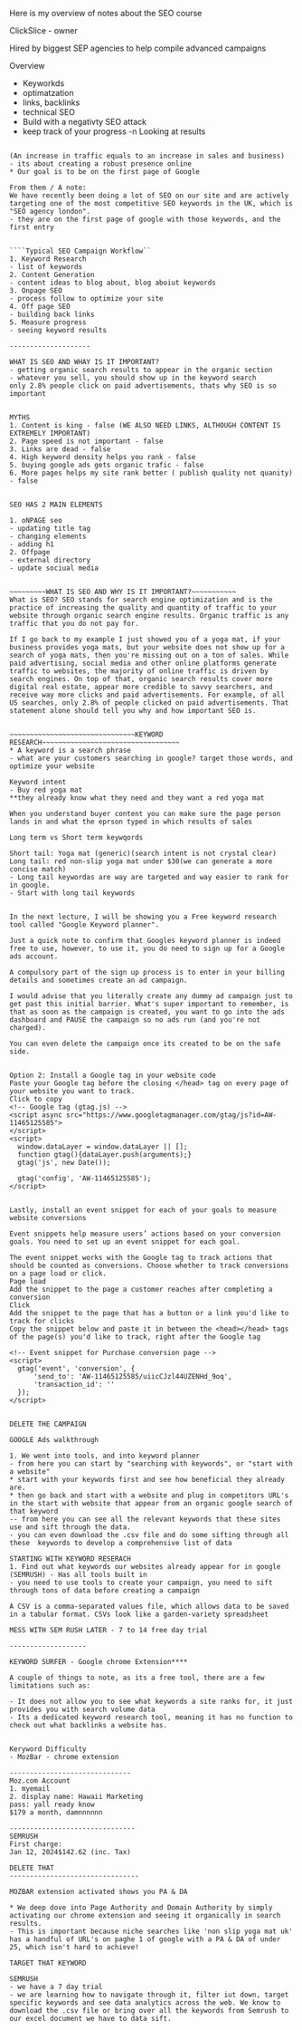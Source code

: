 Here is my overview of notes about the SEO course

ClickSlice - owner 

Hired by biggest SEP agencies to help compile advanced campaigns


Overview
- Keyworkds
- optimatzation 
- links, backlinks
- technical SEO
- Build with a negativty SEO attack
- keep track of your progress
-n Looking at results 


~~~~~~~~What to Expect~~~~~~~~

(An increase in traffic equals to an increase in sales and business)
- its about creating a robust presence online
* Our goal is to be on the first page of Google

From them / A note:
We have recently been doing a lot of SEO on our site and are actively targeting one of the most competitive SEO keywords in the UK, which is "SEO agency london".
- they are on the first page of google with those keywords, and the first entry


````Typical SEO Campaign Workflow``
1. Keyword Research
- list of keywords 
2. Content Generation
- content ideas to blog about, blog aboiut keywords
3. Onpage SEO
- process follow to optimize your site
4. Off page SEO
- building back links
5. Measure progress
- seeing keyword results

--------------------

WHAT IS SEO AND WHAY IS IT IMPORTANT?
- getting organic search results to appear in the organic section
- whatever you sell, you should show up in the keyword search 
only 2.8% people click on paid advertisements, thats why SEO is so important 


MYTHS
1. Content is king - false (WE ALSO NEED LINKS, ALTHOUGH CONTENT IS EXTREMELY IMPORTANT)
2. Page speed is not important - false
3. Links are dead - false
4. High keyword density helps you rank - false 
5. buying google ads gets organic trafic - false
6. More pages helps my site rank better ( publish quality not quanity) - false


SEO HAS 2 MAIN ELEMENTS

1. oNPAGE seo
- updating title tag
- changing elements
- adding h1
2. Offpage
- external directory
- update sociual media 


~~~~~~~~~WHAT IS SEO AND WHY IS IT IMPORTANT?~~~~~~~~~~~
What is SEO? SEO stands for search engine optimization and is the practice of increasing the quality and quantity of traffic to your website through organic search engine results. Organic traffic is any traffic that you do not pay for.

If I go back to my example I just showed you of a yoga mat, if your business provides yoga mats, but your website does not show up for a search of yoga mats, then you're missing out on a ton of sales. While paid advertising, social media and other online platforms generate traffic to websites, the majority of online traffic is driven by search engines. On top of that, organic search results cover more digital real estate, appear more credible to savvy searchers, and receive way more clicks and paid advertisements. For example, of all US searches, only 2.8% of people clicked on paid advertisements. That statement alone should tell you why and how important SEO is.


~~~~~~~~~~~~~~~~~~~~~~~~~~~~~~~KEYWORD RESEARCH~~~~~~~~~~~~~~~~~~~~~~~~~~~~~~~~~~
* A keyword is a search phrase 
- what are your customers searching in google? target those words, and optimize your website

Keyword intent 
- Buy red yoga mat
**they already know what they need and they want a red yoga mat

When you understand buyer content you can make sure the page person lands in and what the eprson typed in which results of sales

Long term vs Short term keywqords

Short tail: Yoga mat (generic)(search intent is not crystal clear)
Long tail: red non-slip yoga mat under $30(we can generate a more concise match)
- Long tail keywordas are way are targeted and way easier to rank for in google.
- Start with long tail keywords


In the next lecture, I will be showing you a Free keyword research tool called "Google Keyword planner".

Just a quick note to confirm that Googles keyword planner is indeed free to use, however, to use it, you do need to sign up for a Google ads account.

A compulsory part of the sign up process is to enter in your billing details and sometimes create an ad campaign.

I would advise that you literally create any dummy ad campaign just to get past this initial barrier. What's super important to remember, is that as soon as the campaign is created, you want to go into the ads dashboard and PAUSE the campaign so no ads run (and you're not charged).

You can even delete the campaign once its created to be on the safe side.


Option 2: Install a Google tag in your website code
Paste your Google tag before the closing </head> tag on every page of your website you want to track.
Click to copy
<!-- Google tag (gtag.js) -->
<script async src="https://www.googletagmanager.com/gtag/js?id=AW-11465125585">
</script>
<script>
  window.dataLayer = window.dataLayer || [];
  function gtag(){dataLayer.push(arguments);}
  gtag('js', new Date());

  gtag('config', 'AW-11465125585');
</script>


Lastly, install an event snippet for each of your goals to measure website conversions

Event snippets help measure users’ actions based on your conversion goals. You need to set up an event snippet for each goal.

The event snippet works with the Google tag to track actions that should be counted as conversions. Choose whether to track conversions on a page load or click. 
Page load
Add the snippet to the page a customer reaches after completing a conversion
Click
Add the snippet to the page that has a button or a link you'd like to track for clicks
Copy the snippet below and paste it in between the <head></head> tags of the page(s) you'd like to track, right after the Google tag

<!-- Event snippet for Purchase conversion page -->
<script>
  gtag('event', 'conversion', {
      'send_to': 'AW-11465125585/uiicCJzl44UZENHd_9oq',
      'transaction_id': ''
  });
</script>

 
DELETE THE CAMPAIGN

GOOGLE Ads walkthrough

1. We went into tools, and into keyword planner
- from here you can start by "searching with keywords", or "start with a website"
* start with your keywords first and see how beneficial they already are.
* then go back and start with a website and plug in competitors URL's in the start with website that appear from an organic google search of that keyword
-- from here you can see all the relevant keywords that these sites use and sift through the data.
- you can even download the .csv file and do some sifting through all these  keywords to develop a comprehensive list of data

STARTING WITH KEYWORD RESERACH
1. Find out what keywords our websites already appear for in google
(SEMRUSH) - Has all tools built in
- you need to use tools to create your campaign, you need to sift through tons of data before creating a campaign

A CSV is a comma-separated values file, which allows data to be saved in a tabular format. CSVs look like a garden-variety spreadsheet

MESS WITH SEM RUSH LATER - 7 to 14 free day trial

-------------------

KEYWORD SURFER - Google chrome Extension****

A couple of things to note, as its a free tool, there are a few limitations such as:

- It does not allow you to see what keywords a site ranks for, it just provides you with search volume data
- Its a dedicated keyword research tool, meaning it has no function to check out what backlinks a website has.


Keryword Difficulty
- MozBar - chrome extension

------------------------------
Moz.com Account 
1. myemail
2. display name: Hawaii Marketing
pass: yall ready know
$179 a month, damnnnnnn

-------------------------------
SEMRUSH 
First charge:
Jan 12, 2024$142.62 (inc. Tax) 

DELETE THAT
--------------------------------

MOZBAR extension activated shows you PA & DA

* We deep dove into Page Authority and Domain Authority by simply activating our chrome extension and seeing it organically in search results.
- This is important because niche searches like 'non slip yoga mat uk' has a handful of URL's on paghe 1 of google with a PA & DA of under 25, which isn't hard to achieve!

TARGET THAT KEYWORD

SEMRUSH
- we have a 7 day trial 
- we are learning how to navigate through it, filter iut down, target specific keywords and see data analytics across the web. We know to download the .csv file or bring over all the keywords from Semrush to our excel document we have to data sift.
